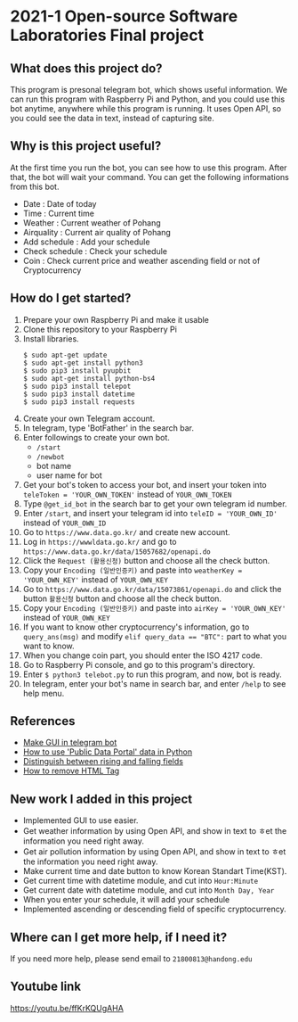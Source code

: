 # 2021-1 Open-source Software Laboratories Final project

## What does this project do?
This program is presonal telegram bot, which shows useful information.
We can run this program with Raspberry Pi and Python, and you could use this bot anytime, anywhere while this program is running.
It uses Open API, so you could see the data in text, instead of capturing site.

## Why is this project useful?
At the first time you run the bot, you can see how to use this program.
After that, the bot will wait your command.
You can get the following informations from this bot.
 - Date : Date of today
 - Time : Current time
 - Weather : Current weather of Pohang
 - Airquality : Current air quality of Pohang
 - Add schedule : Add your schedule
 - Check schedule : Check your schedule
 - Coin : Check current price and weather ascending field or not of Cryptocurrency
        
## How do I get started?
1. Prepare your own Raspberry Pi and make it usable
2. Clone this repository to your Raspberry Pi
3. Install libraries.
   ```
   $ sudo apt-get update
   $ sudo apt-get install python3
   $ sudo pip3 install pyupbit
   $ sudo apt-get install python-bs4
   $ sudo pip3 install telepot
   $ sudo pip3 install datetime
   $ sudo pip3 install requests
   ```
4. Create your own Telegram account.
5. In telegram, type 'BotFather' in the search bar.
6. Enter followings to create your own bot.
   + `/start`
   + `/newbot`
   + bot name
   + user name for bot
7. Get your bot's token to access your bot, and insert your token into `teleToken = 'YOUR_OWN_TOKEN'` instead of `YOUR_OWN_TOKEN`
8. Type `@get_id_bot` in the search bar to get your own telegram id number.
9. Enter `/start`, and insert your telegram id into `teleID = 'YOUR_OWN_ID'` instead of `YOUR_OWN_ID`
10. Go to `https://www.data.go.kr/` and create new account.
11. Log in `https://wwwldata.go.kr/` and go to `https://www.data.go.kr/data/15057682/openapi.do`
12. Click the `Request (활용신청)` button and choose all the check button.
13. Copy your `Encoding (일반인증키)` and paste into `weatherKey = 'YOUR_OWN_KEY'` instead of `YOUR_OWN_KEY`
14. Go to `https://www.data.go.kr/data/15073861/openapi.do` and click the button `활용신청` button and choose all the check button.
15. Copy your `Encoding (일반인증키)` and paste into `airKey = 'YOUR_OWN_KEY'` instead of `YOUR_OWN_KEY`
16. If you want to know other cryptocurrency's information, go to `query_ans(msg)` and modify `elif query_data == "BTC":` part to what you want to know.
17. When you change coin part, you should enter the ISO 4217 code.
18. Go to Raspberry Pi console, and go to this program's directory.
19. Enter `$ python3 telebot.py` to run this program, and now, bot is ready.
20. In telegram, enter your bot's name in search bar, and enter `/help` to see help menu.

## References
 - [Make GUI in telegram bot](https://minmong.tistory.com/312)
 - [How to use 'Public Data Portal' data in Python](https://blog.naver.com/PostView.nhn?blogId=pk3152&logNo=221367298814)
 - [Distinguish between rising and falling fields](https://wikidocs.net/21882)
 - [How to remove HTML Tag](http://zeany.net/46)

## New work I added in this project
 - Implemented GUI to use easier.
 - Get weather information by using Open API, and show in text to ㅎet the information you need right away.
 - Get air pollution information by using Open API, and show in text to ㅎet the information you need right away.
 - Make current time and date button to know Korean Standart Time(KST).
 - Get current time with datetime module, and cut into `Hour:Minute`
 - Get current date with datetime module, and cut into `Month Day, Year`
 - When you enter your schedule, it will add your schedule
 - Implemented ascending or descending field of specific cryptocurrency.

## Where can I get more help, if I need it?
If you need more help, please send email to `21800813@handong.edu`

## Youtube link
https://youtu.be/ffKrKQUgAHA
